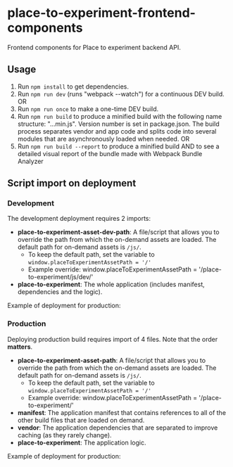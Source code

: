 # place-to-experiment-frontend-components
Frontend components for Place to experiment backend API.

## Usage

1. Run `npm install` to get dependencies.
2. Run `npm run dev` (runs "webpack --watch") for a continuous DEV build.
  OR
2. Run `npm run once` to make a one-time DEV build.
3. Run `npm run build` to produce a minified build with the following name structure: "<file-name>.<version-number>.<hash>.min.js". Version number is set in package.json. The build process separates vendor and app code and splits code into several modules that are asynchronously loaded when needed.
  OR
3. Run `npm run build --report` to produce a minified build AND to see a detailed visual report of the bundle made with Webpack Bundle Analyzer

## Script import on deployment

### Development

The development deployment requires 2 imports:

* **place-to-experiment-asset-dev-path**: A file/script that allows you to override the path from which the on-demand assets are loaded. The default path for on-demand assets is `/js/`.
  * To keep the default path, set the variable to `window.placeToExperimentAssetPath = '/'`
  * Example override:
  window.placeToExperimentAssetPath = '/place-to-experiment/js/dev/'
* **place-to-experiment**: The whole application (includes manifest, dependencies and the logic).

Example of deployment for production:

  <!-- DEV -->
  <script type="text/javascript" src="/place-to-experiment/js/dev/place-to-experiment-asset-dev-path.js"></script>
  <script type="text/javascript" src="/place-to-experiment/js/dev/place-to-experiment.js"></script>

### Production

Deploying production build requires import of 4 files. Note that the order **matters**.
* **place-to-experiment-asset-path**: A file/script that allows you to override the path from which the on-demand assets are loaded. The default path for on-demand assets is `/js/`.
  * To keep the default path, set the variable to `window.placeToExperimentAssetPath = '/'`
  * Example override:
  window.placeToExperimentAssetPath = '/place-to-experiment/'
* **manifest**: The application manifest that contains references to all of the other build files that are loaded on demand.
* **vendor**: The application dependencies that are separated to improve caching (as they rarely change).
* **place-to-experiment**: The application logic.

Example of deployment for production:

  <!-- PROD -->
  <script type="text/javascript" src="/place-to-experiment/js/place-to-experiment-asset-path.js"></script>
  <script type="text/javascript" src="/place-to-experiment/js/manifest.1.0.0.dbff38945dbc3d62cb76.min.js"></script>
  <script type="text/javascript" src="/place-to-experiment/js/vendor.1.0.0.ef19d15309aa7a351e60.min.js"></script>
  <script type="text/javascript" src="/place-to-experiment/js/place-to-experiment.1.0.0.5c2ca9f9e7390932286e.min.js"></script>
